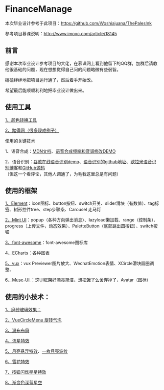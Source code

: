 # FinanceManage

本次毕业设计参考于此项目：https://github.com/Woshiajuana/ThePalesInk

参考项目慕课说明：http://www.imooc.com/article/18145

## 前言

感谢本次毕业设计参考项目的大佬，在慕课网上看到他留下的QQ群，加群后请教他很基础的问题，现在想想觉得自己问的问题略微有些弱智。

磕磕绊绊地把项目运行通了，然后着手开始改。

希望最后能顺顺利利地把毕业设计做出来。

## 使用工具

[1、颜色转换工具](https://tools.guardui.net/nose/rgb_hex_color.html)

[2、踏得网（很多现成例子）](http://techbrood.com/)

使用的关键技术

1、语音合成：[MDN文档](https://developer.mozilla.org/zh-CN/docs/Web/API/SpeechSynthesis)、[语音合成频率和音调修改DEMO](https://github.com/mdn/web-speech-api/tree/master/speak-easy-synthesis)

2、语音识别：[谷歌在线语音识别demo](https://www.google.com/intl/en/chrome/demos/speech.html)、[语音识别的github地址](https://github.com/googlearchive/webplatform-samples)、[欧拉米语音识别博客](https://blog.csdn.net/ls0609/article/details/73920229#comments)和[GitHub源码](https://github.com/ls0609/WebVoiceRecognize)（但这一个看评论，其他人调通了，为毛我这里总是有问题）


## 使用的框架

[1、Element](http://element-cn.eleme.io/#/zh-CN/component/icon)：icon图标、button按钮、switch开关、slider滑块（有数值）、tag标签、树形控件tree、step步骤条、Carousel 走马灯

[2、Mint UI](http://mint-ui.github.io/#!/zh-cn)：popup（各种方向弹出消息）、lazyload懒加载、range（控制条）、progress（上传文件，动态效果）、PaletteButton（底部跳出圆按钮）、switch按钮

[3、font-awesome](https://fontawesome.com/how-to-use/js-component-packages)：font-awesome图标库

[4、ECharts](http://echarts.baidu.com/echarts2/doc/doc.html)：各种图表

[5、vux](https://doc.vux.li/zh-CN/)：vux Previewer图片放大、WechatEmotion表情、XCircle滑块圆圈调整、

[6、Muse-UI ](http://www.muse-ui.org/#/install)：这UI框架好漂亮简洁，想把饿了么舍弃掉了，Avatar（图标）



## 使用的小技术：

[1、磨砂玻璃效果：](https://www.w3cplus.com/css3/css-secrets/frosted-glass-effect.html)

[2、VueCircleMenu 旋转气泡](https://github.com/OYsun/VueCircleMenu/blob/master/README-ZH.MD)

[3、瀑布布局](https://github.com/MopTym/vue-waterfall)

[4、流星特效](https://www.cnblogs.com/wisewrong/p/7124920.html)

[5、月亮悬浮特效](http://wow.techbrood.com/fiddle/33773)、[一枚月亮波纹](https://www.jianshu.com/p/09db9162d35c)

[6、雪花特效](http://wow.techbrood.com/fiddle/31715)

[7、按钮闪烁星星特效](http://www.htmleaf.com/html5/html5-canvas/201507032158.html)

[8、渐变色深蓝星空](http://wow.techbrood.com/fiddle/27222)